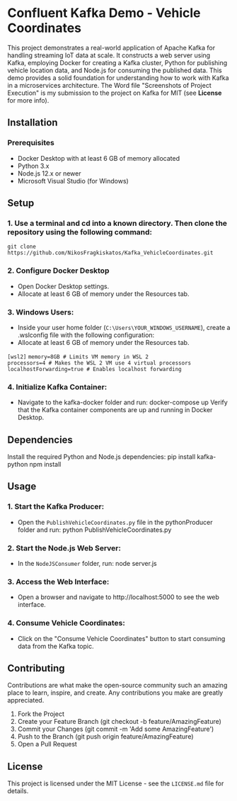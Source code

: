 # Confluent Kafka Demo - Vehicle Coordinates

This project demonstrates a real-world application of Apache Kafka for handling streaming IoT data at scale. It constructs a web server using Kafka, employing Docker for creating a Kafka cluster, Python for publishing vehicle location data, and Node.js for consuming the published data. This demo provides a solid foundation for understanding how to work with Kafka in a microservices architecture. The Word file "Screenshots of Project Execution" is my submission to the project on Kafka for MIT (see **License** for more info).

## Installation
### Prerequisites
- Docker Desktop with at least 6 GB of memory allocated
- Python 3.x
- Node.js 12.x or newer
- Microsoft Visual Studio (for Windows)

## Setup

### 1. Use a terminal and cd into a known directory. Then clone the repository using the following command:

`git clone https://github.com/NikosFragkiskatos/Kafka_VehicleCoordinates.git`

### 2. Configure Docker Desktop
- Open Docker Desktop settings.
- Allocate at least 6 GB of memory under the Resources tab.

### 3. Windows Users:
- Inside your user home folder (`C:\Users\YOUR_WINDOWS_USERNAME`), create a .wslconfig file with the following configuration:
- Allocate at least 6 GB of memory under the Resources tab.
  
`[wsl2]`
`memory=8GB # Limits VM memory in WSL 2`  
`processors=4 # Makes the WSL 2 VM use 4 virtual processors`  
`localhostForwarding=true # Enables localhost forwarding`

### 4. Initialize Kafka Container:
- Navigate to the kafka-docker folder and run:
docker-compose up
Verify that the Kafka container components are up and running in Docker Desktop.

## Dependencies

Install the required Python and Node.js dependencies:
pip install kafka-python
npm install
## Usage

### 1. Start the Kafka Producer:
- Open the `PublishVehicleCoordinates.py` file in the pythonProducer folder and run:
python PublishVehicleCoordinates.py
### 2. Start the Node.js Web Server:
- In the `NodeJSConsumer` folder, run:
node server.js
### 3. Access the Web Interface:

- Open a browser and navigate to http://localhost:5000 to see the web interface.

### 4. Consume Vehicle Coordinates:

- Click on the "Consume Vehicle Coordinates" button to start consuming data from the Kafka topic.

## Contributing

Contributions are what make the open-source community such an amazing place to learn, inspire, and create. Any contributions you make are greatly appreciated.

1. Fork the Project
2. Create your Feature Branch (git checkout -b feature/AmazingFeature)
3. Commit your Changes (git commit -m 'Add some AmazingFeature')
4. Push to the Branch (git push origin feature/AmazingFeature)
5. Open a Pull Request

## License

This project is licensed under the MIT License - see the `LICENSE.md` file for details.


